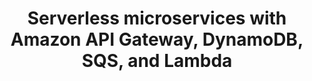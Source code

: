---
title: "Serverless microservices with Amazon API Gateway, DynamoDB, SQS, and Lambda"
description: "Serverless microservices for managing friend state in gaming services asynchronously deployed using Cloud Development Kit on LocalStack"
hide_feedback: true
hide_readingtime: true
type: applications
tags:
- serverless
- microservices
---